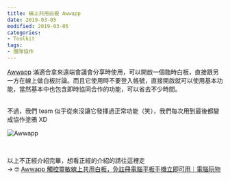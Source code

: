 ```yaml
---
title: 線上共用白板 Awwapp
date: 2019-03-05
modified: 2019-03-05
categories:
- Toolkit
tags:
- 團隊協作
--- 
```


[Awwapp](https://awwapp.com) 滿適合拿來遠端會議會分享時使用，可以開啟一個臨時白板，直接跟另一方在線上做白板討論。而且它使用時不要登入帳號，直接開啟就可以使用基本功能，當然基本中也包含即時協同合作的功能，可以省去不少時間。

<!--more-->
<br>
不過，我們 team 似乎從來沒讓它發揮過正常功能（笑），我們每次用到最後都變成協作塗鴉 XD

![Awwapp](https://i.imgur.com/6ybHXBt.png)

<br>

以上不正經介紹完畢，想看正經的介紹的請往這裡走<br>
→ 🤓 [Awwapp 觸控靈敏線上共用白板，免註冊電腦平板手機立即可用｜電腦玩物](https://www.playpcesor.com/2017/05/awwapp-A-Web-Whiteboard-App.html)